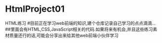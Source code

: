# HtmlProject01
HTML练习
#目前正在学习web前端的知识,建个仓库记录自己学习的点点滴滴...  
##里面会有HTML,CSS,JavaScript相关的代码.如果将来有机会,并且这些练习素材质量还行的话,可能会分享出来给其他web前端小伙伴学习
